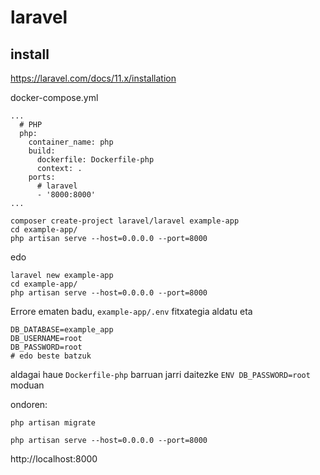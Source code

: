 # laravel

## install

https://laravel.com/docs/11.x/installation


docker-compose.yml
```
...
  # PHP
  php:
    container_name: php
    build:
      dockerfile: Dockerfile-php
      context: .
    ports:
      # laravel
      - '8000:8000'
...
```

```
composer create-project laravel/laravel example-app
cd example-app/
php artisan serve --host=0.0.0.0 --port=8000
```
edo
```
laravel new example-app
cd example-app/
php artisan serve --host=0.0.0.0 --port=8000
```

Errore ematen badu, ```example-app/.env``` fitxategia aldatu eta 
```
DB_DATABASE=example_app
DB_USERNAME=root
DB_PASSWORD=root
# edo beste batzuk
```
aldagai haue ```Dockerfile-php``` barruan jarri daitezke ```ENV DB_PASSWORD=root``` moduan

ondoren:
```
php artisan migrate
```

```
php artisan serve --host=0.0.0.0 --port=8000
```
http://localhost:8000



